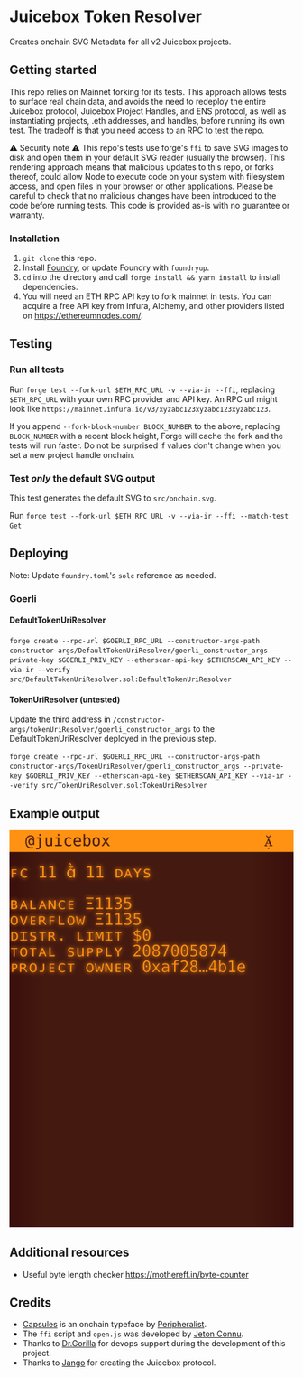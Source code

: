 # Juicebox Token Resolver

Creates onchain SVG Metadata for all v2 Juicebox projects.

## Getting started

This repo relies on Mainnet forking for its tests. This approach allows tests to surface real chain data, and avoids the need to redeploy the entire Juicebox protocol, Juicebox Project Handles, and ENS protocol, as well as instantiating projects, .eth addresses, and handles, before running its own test. The tradeoff is that you need access to an RPC to test the repo.

⚠️ Security note ⚠️ This repo's tests use forge's `ffi` to save SVG images to disk and open them in your default SVG reader (usually the browser). This rendering approach means that malicious updates to this repo, or forks thereof, could allow Node to execute code on your system with filesystem access, and open files in your browser or other applications. Please be careful to check that no malicious changes have been introduced to the code before running tests. This code is provided as-is with no guarantee or warranty. 

### Installation

1. `git clone` this repo.
2. Install [Foundry](https://book.getfoundry.sh/getting-started/installation.html), or update Foundry with `foundryup`.
3. `cd` into the directory and call `forge install && yarn install` to install dependencies.
4. You will need an ETH RPC API key to fork mainnet in tests. You can acquire a free API key from Infura, Alchemy, and other providers listed on https://ethereumnodes.com/.

## Testing

### Run all tests

Run `forge test --fork-url $ETH_RPC_URL -v --via-ir --ffi`, replacing `$ETH_RPC_URL` with your own RPC provider and API key. An RPC url might look like `https://mainnet.infura.io/v3/xyzabc123xyzabc123xyzabc123`.

If you append `--fork-block-number BLOCK_NUMBER` to the above, replacing `BLOCK_NUMBER` with a recent block height, Forge will cache the fork and the tests will run faster. Do not be surprised if values don't change when you set a new project handle onchain.

### Test *only* the default SVG output

This test generates the default SVG to `src/onchain.svg`.

Run `forge test --fork-url $ETH_RPC_URL -v --via-ir --ffi --match-test Get`

## Deploying

Note: Update `foundry.toml`'s `solc` reference as needed.

### Goerli
#### DefaultTokenUriResolver
`forge create --rpc-url $GOERLI_RPC_URL --constructor-args-path constructor-args/DefaultTokenUriResolver/goerli_constructor_args --private-key $GOERLI_PRIV_KEY --etherscan-api-key $ETHERSCAN_API_KEY --via-ir --verify src/DefaultTokenUriResolver.sol:DefaultTokenUriResolver`

#### TokenUriResolver (untested)
Update the third address in `/constructor-args/tokenUriResolver/goerli_constructor_args` to the DefaultTokenUriResolver deployed in the previous step.

`forge create --rpc-url $GOERLI_RPC_URL --constructor-args-path constructor-args/TokenUriResolver/goerli_constructor_args --private-key $GOERLI_PRIV_KEY --etherscan-api-key $ETHERSCAN_API_KEY --via-ir --verify src/TokenUriResolver.sol:TokenUriResolver`

## Example output

![](src/onchain.svg)

## Additional resources 
- Useful byte length checker https://mothereff.in/byte-counter

## Credits
- [Capsules](https://cpsls.app/) is an onchain typeface by [Peripheralist](https://github.com/peripheralist/typeface).
- The `ffi` script and `open.js` was developed by [Jeton Connu](https://github.com/jeton-connu).
- Thanks to [Dr.Gorilla](https://github.com/drgorillamd) for devops support during the development of this project.
- Thanks to [Jango](https://github.com/mejango) for creating the Juicebox protocol.